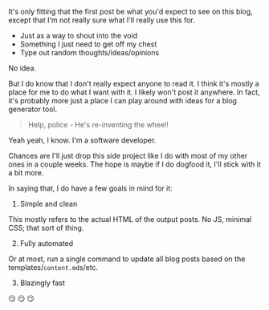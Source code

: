 It's only fitting that the first post be what you'd expect to see on this blog, except that I'm not really sure what I'll really use this for.

- Just as a way to shout into the void
- Something I just need to get off my chest
- Type out random thoughts/ideas/opinions

No idea.

But I do know that I don't really expect anyone to read it. I think it's mostly a place for me to do what I want with it. I likely won't post it anywhere. In fact, it's probably more just a place I can play around with ideas for a blog generator tool.

> Help, police - He's re-inventing the wheel!

Yeah yeah, I know. I'm a software developer.

Chances are I'll just drop this side project like I do with most of my other ones in a couple weeks. The hope is maybe if I do dogfood it, I'll stick with it a bit more.

In saying that, I do have a few goals in mind for it:

1. Simple and clean

This mostly refers to the actual HTML of the output posts. No JS, minimal CSS; that sort of thing.

2. Fully automated

Or at most, run a single command to update all blog posts based on the templates/`content.md`s/etc.

3. Blazingly fast

😏 😏 😏
